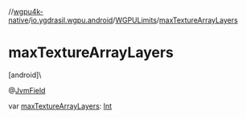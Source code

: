 //[wgpu4k-native](../../../index.md)/[io.ygdrasil.wgpu.android](../index.md)/[WGPULimits](index.md)/[maxTextureArrayLayers](max-texture-array-layers.md)

# maxTextureArrayLayers

[android]\

@[JvmField](https://kotlinlang.org/api/core/kotlin-stdlib/kotlin.jvm/-jvm-field/index.html)

var [maxTextureArrayLayers](max-texture-array-layers.md): [Int](https://kotlinlang.org/api/core/kotlin-stdlib/kotlin/-int/index.html)